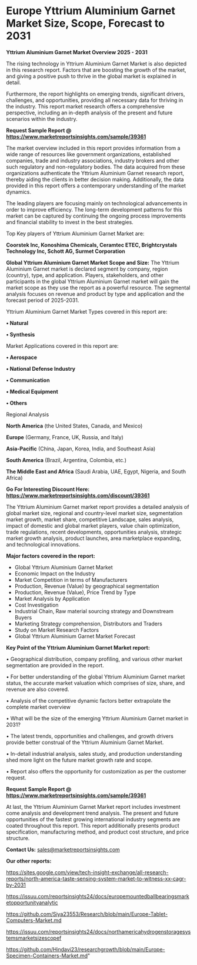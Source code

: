 # Europe Yttrium Aluminium Garnet Market Size, Scope, Forecast to 2031

<Strong> Yttrium Aluminium Garnet Market Overview 2025 - 2031</strong>

The rising technology in Yttrium Aluminium Garnet Market is also depicted in this research report. Factors that are boosting the growth of the market, and giving a positive push to thrive in the global market is explained in detail.

Furthermore, the report highlights on emerging trends, significant drivers, challenges, and opportunities, providing all necessary data for thriving in the industry. This report market research offers a comprehensive perspective, including an in-depth analysis of the present and future scenarios within the industry.

<strong>Request Sample Report @ <a href=https://www.marketreportsinsights.com/sample/39361>https://www.marketreportsinsights.com/sample/39361</a></strong>

The market overview included in this report provides information from a wide range of resources like government organizations, established companies, trade and industry associations, industry brokers and other such regulatory and non-regulatory bodies. The data acquired from these organizations authenticate the Yttrium Aluminium Garnet research report, thereby aiding the clients in better decision making. Additionally, the data provided in this report offers a contemporary understanding of the market dynamics.

The leading players are focusing mainly on technological advancements in order to improve efficiency. The long-term development patterns for this market can be captured by continuing the ongoing process improvements and financial stability to invest in the best strategies.

Top Key players of Yttrium Aluminium Garnet Market are:

<strong>Coorstek Inc, Konoshima Chemicals, Ceramtec ETEC, Brightcrystals Technology Inc, Schott AG, Surmet Corporation</strong>

<strong><b>Global Yttrium Aluminium Garnet Market Scope and Size:</b></strong>
The Yttrium Aluminium Garnet market is declared segment by company, region (country), type, and application. Players, stakeholders, and other participants in the global Yttrium Aluminium Garnet market will gain the market scope as they use the report as a powerful resource. The segmental analysis focuses on revenue and product by type and application and the forecast period of 2025-2031.

Yttrium Aluminium Garnet Market Types covered in this report are:

<strong>•  Natural

•  Synthesis</strong>

Market Applications covered in this report are:

<strong>•  Aerospace

•  National Defense Industry

•  Communication

•  Medical Equipment

•  Others</strong> 

Regional Analysis

<strong>North America</strong> (the United States, Canada, and Mexico)

<strong>Europe</strong> (Germany, France, UK, Russia, and Italy)

<strong>Asia-Pacific</strong> (China, Japan, Korea, India, and Southeast Asia)

<strong>South America</strong> (Brazil, Argentina, Colombia, etc.)

<strong>The Middle East and Africa</strong> (Saudi Arabia, UAE, Egypt, Nigeria, and South Africa)

<strong>Go For Interesting Discount Here: <a href=https://www.marketreportsinsights.com/discount/39361>https://www.marketreportsinsights.com/discount/39361</a></strong>

The Yttrium Aluminium Garnet market report provides a detailed analysis of global market size, regional and country-level market size, segmentation market growth, market share, competitive Landscape, sales analysis, impact of domestic and global market players, value chain optimization, trade regulations, recent developments, opportunities analysis, strategic market growth analysis, product launches, area marketplace expanding, and technological innovations.

<strong><b>Major factors covered in the report:</b></strong>
<ul>
  <li>Global Yttrium Aluminium Garnet Market </li>
  <li>Economic Impact on the Industry</li>
  <li>Market Competition in terms of Manufacturers</li>
  <li>Production, Revenue (Value) by geographical segmentation</li>
  <li>Production, Revenue (Value), Price Trend by Type</li>
  <li>Market Analysis by Application</li>
  <li>Cost Investigation</li>
  <li>Industrial Chain, Raw material sourcing strategy and Downstream Buyers</li>
  <li>Marketing Strategy comprehension, Distributors and Traders</li>
  <li>Study on Market Research Factors</li>
  <li>Global Yttrium Aluminium Garnet Market Forecast</li>
</ul>

<strong><b>Key Point of the Yttrium Aluminium Garnet Market report:</b></strong>

• Geographical distribution, company profiling, and various other market segmentation are provided in the report.

• For better understanding of the global Yttrium Aluminium Garnet market status, the accurate market valuation which comprises of size, share, and revenue are also covered.

• Analysis of the competitive dynamic factors better extrapolate the complete market overview

• What will be the size of the emerging Yttrium Aluminium Garnet market in 2031?

• The latest trends, opportunities and challenges, and growth drivers provide better construal of the Yttrium Aluminium Garnet Market.

• In-detail industrial analysis, sales study, and production understanding shed more light on the future market growth rate and scope.

• Report also offers the opportunity for customization as per the customer request.

<strong>Request Sample Report @ <a href=https://www.marketreportsinsights.com/sample/39361>https://www.marketreportsinsights.com/sample/39361</a></strong>

At last, the Yttrium Aluminium Garnet Market report includes investment come analysis and development trend analysis. The present and future opportunities of the fastest growing international industry segments are coated throughout this report. This report additionally presents product specification, manufacturing method, and product cost structure, and price structure.

<strong>Contact Us:</strong>
sales@marketreportsinsights.com

<strong>Our other reports:</strong>

<a href=https://sites.google.com/view/tech-insight-exchange/all-research-reports/north-america-taste-sensing-system-market-to-witness-xx-cagr-by-2031>https://sites.google.com/view/tech-insight-exchange/all-research-reports/north-america-taste-sensing-system-market-to-witness-xx-cagr-by-2031</a>

<a href=https://issuu.com/reportsinsights24/docs/europemountedballbearingsmarketopportunityanalytic>https://issuu.com/reportsinsights24/docs/europemountedballbearingsmarketopportunityanalytic</a>

<a href=https://github.com/Siya23553/Research/blob/main/Europe-Tablet-Computers-Market.md>https://github.com/Siya23553/Research/blob/main/Europe-Tablet-Computers-Market.md</a>

<a href=https://issuu.com/reportsinsights24/docs/northamericahydrogenstoragesystemsmarketsizescopef>https://issuu.com/reportsinsights24/docs/northamericahydrogenstoragesystemsmarketsizescopef</a>

<a href=https://github.com/Hindavi23/researchgrowth/blob/main/Europe-Specimen-Containers-Market.md>https://github.com/Hindavi23/researchgrowth/blob/main/Europe-Specimen-Containers-Market.md</a>"
